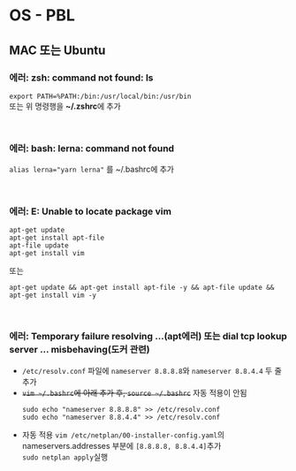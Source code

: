 # OS - PBL

## MAC 또는 Ubuntu

### 에러: zsh: command not found: ls

`export PATH=%PATH:/bin:/usr/local/bin:/usr/bin`\
또는 위 명령행을 **~/.zshrc**에 추가

<br />

### 에러: bash: lerna: command not found

`alias lerna="yarn lerna"`
를 ~/.bashrc에 추가

<br />

### 에러: E: Unable to locate package vim

```shell
apt-get update
apt-get install apt-file
apt-file update
apt-get install vim
```

또는

```shell
apt-get update && apt-get install apt-file -y && apt-file update && apt-get install vim -y
```

<br />

### 에러: Temporary failure resolving ...(apt에러) 또는 dial tcp lookup server ... misbehaving(도커 관련)

- `/etc/resolv.conf` 파일에 `nameserver 8.8.8.8`와 `nameserver 8.8.4.4` 두 줄 추가
- ~~`vim ~/.bashrc`에 아래 추가 후, `source ~/.bashrc`~~ 자동 적용이 안됨
  ```shell
  sudo echo "nameserver 8.8.8.8" >> /etc/resolv.conf
  sudo echo "nameserver 8.8.4.4" >> /etc/resolv.conf
  ```
- 자동 적용 `vim /etc/netplan/00-installer-config.yaml`의 nameservers.addresses 부분에 `[8.8.8.8, 8.8.4.4]`추가\
  `sudo netplan apply`실행

